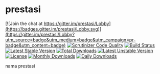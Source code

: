 # prestasi

[![Join the chat at https://gitter.im/prestasi/Lobby](https://badges.gitter.im/prestasi/Lobby.svg)](https://gitter.im/prestasi/Lobby?utm_source=badge&utm_medium=badge&utm_campaign=pr-badge&utm_content=badge)
[![Scrutinizer Code Quality](https://scrutinizer-ci.com/g/bantenprov/prestasi/badges/quality-score.png?b=master)](https://scrutinizer-ci.com/g/bantenprov/prestasi/?branch=master)
[![Build Status](https://scrutinizer-ci.com/g/bantenprov/prestasi/badges/build.png?b=master)](https://scrutinizer-ci.com/g/bantenprov/prestasi/build-status/master)
[![Latest Stable Version](https://poser.pugx.org/bantenprov/prestasi/v/stable)](https://packagist.org/packages/bantenprov/prestasi)
[![Total Downloads](https://poser.pugx.org/bantenprov/prestasi/downloads)](https://packagist.org/packages/bantenprov/prestasi)
[![Latest Unstable Version](https://poser.pugx.org/bantenprov/prestasi/v/unstable)](https://packagist.org/packages/bantenprov/prestasi)
[![License](https://poser.pugx.org/bantenprov/prestasi/license)](https://packagist.org/packages/bantenprov/prestasi)
[![Monthly Downloads](https://poser.pugx.org/bantenprov/prestasi/d/monthly)](https://packagist.org/packages/bantenprov/prestasi)
[![Daily Downloads](https://poser.pugx.org/bantenprov/prestasi/d/daily)](https://packagist.org/packages/bantenprov/prestasi)

nama prestasi
